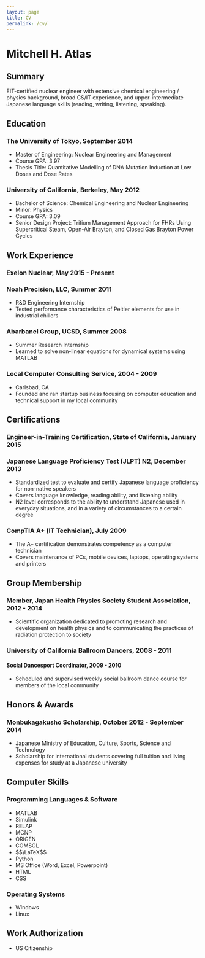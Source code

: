 ```yaml
---
layout: page
title: CV
permalink: /cv/
---
```


# Mitchell H. Atlas

## Summary

EIT-certified nuclear engineer with extensive chemical engineering / physics background, broad CS/IT experience, and upper-intermediate Japanese language skills (reading, writing, listening, speaking).

## Education

### The University of Tokyo, September 2014
* Master of Engineering: Nuclear Engineering and Management
* Course GPA: 3.97
* Thesis Title: Quantitative Modelling of DNA Mutation Induction at Low Doses and Dose Rates

### University of California, Berkeley, May 2012
* Bachelor of Science: Chemical Engineering and Nuclear Engineering
* Minor: Physics
* Course GPA: 3.09
* Senior Design Project: Tritium Management Approach for FHRs Using Supercritical Steam, Open-Air Brayton, and Closed Gas Brayton Power Cycles

## Work Experience

### Exelon Nuclear, May 2015 - Present

### Noah Precision, LLC, Summer 2011
* R&D Engineering Internship
* Tested performance characteristics of Peltier elements for use in industrial chillers

### Abarbanel Group, UCSD, Summer 2008
* Summer Research Internship
* Learned to solve non-linear equations for dynamical systems using MATLAB

### Local Computer Consulting Service, 2004 - 2009
* Carlsbad, CA
* Founded and ran startup business focusing on computer education and technical support in my local community

## Certifications

### Engineer-in-Training Certification, State of California, January 2015

### Japanese Language Proficiency Test (JLPT) N2, December 2013
* Standardized test to evaluate and certify Japanese language proficiency for non-native speakers
* Covers language knowledge, reading ability, and listening ability
* N2 level corresponds to the ability to understand Japanese used in everyday situations, and in a variety of circumstances to a certain degree

### CompTIA A+ (IT Technician), July 2009
* The A+ certification demonstrates competency as a computer technician
* Covers maintenance of PCs, mobile devices, laptops, operating systems and printers

## Group Membership

### Member, Japan Health Physics Society Student Association, 2012 - 2014
* Scientific organization dedicated to promoting research and development on health physics and to communicating the practices of radiation protection to society

### University of California Ballroom Dancers, 2008 - 2011

#### Social Dancesport Coordinator, 2009 - 2010

* Scheduled and supervised weekly social ballroom dance course for members of the local community

## Honors & Awards

### Monbukagakusho Scholarship, October 2012 - September 2014

* Japanese Ministry of Education, Culture, Sports, Science and Technology
* Scholarship for international students covering full tuition and living expenses for study at a Japanese university

## Computer Skills

### Programming Languages & Software

* MATLAB
* Simulink
* RELAP
* MCNP
* ORIGEN
* COMSOL
* \$$\LaTeX$$
* Python
* MS Office (Word, Excel, Powerpoint)
* HTML
* CSS

### Operating Systems

* Windows
* Linux

## Work Authorization

* US Citizenship
